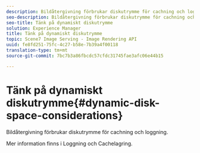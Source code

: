 ```yaml
---
description: Bildåtergivning förbrukar diskutrymme för cachning och loggning.
seo-description: Bildåtergivning förbrukar diskutrymme för cachning och loggning.
seo-title: Tänk på dynamiskt diskutrymme
solution: Experience Manager
title: Tänk på dynamiskt diskutrymme
topic: Scene7 Image Serving - Image Rendering API
uuid: fe8fd251-75fc-4c27-b58e-7b39a4f00118
translation-type: tm+mt
source-git-commit: 7bc7b3a86fbcdc57cfdc31745fae3afc06e44b15

---
```



# Tänk på dynamiskt diskutrymme{#dynamic-disk-space-considerations}

Bildåtergivning förbrukar diskutrymme för cachning och loggning.

Mer information finns i Loggning och Cachelagring.
